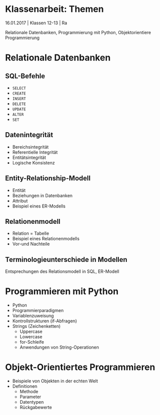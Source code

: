 # Klassenarbeit: Themen
16.01.2017 | Klassen 12-13 | Ra

 Relationale Datenbanken, Programmierung mit Python, Objektorientiere Programmierung

# Relationale Datenbanken

## SQL-Befehle
* `SELECT`
* `CREATE`
* `INSERT`
* `DELETE`
* `UPDATE`
* `ALTER`
* `SET`

## Datenintegrität
* Bereichsintegrität
* Referentielle Integrität
* Entitätsintegrität
* Logische Konsistenz

## Entity-Relationship-Modell
* Entität
* Beziehungen in Datenbanken
* Attribut
* Beispiel eines ER-Modells

## Relationenmodell
* Relation = Tabelle
* Beispiel eines Relationenmodells
* Vor-und Nachteile 

## Terminologieunterschiede in Modellen
Entsprechungen des Relationsmodell in SQL, ER-Modell

# Programmieren mit Python
* Python
* Programmierparadigmen
* Variablenzuweisung
* Kontrollstrukturen (if-Abfragen)
* Strings (Zeichenketten)
	* Uppercase
	* Lowercase
	* for-Schleife
	* Anwendungen von String-Operationen
	
# Objekt-Orientiertes Programmieren

* Beispiele von Objekten in der echten Welt
* Definitionen
	* Methode
	* Parameter
	* Datentypen
	* Rückgabewerte